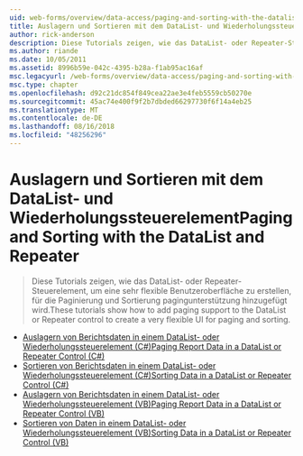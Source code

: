 ```yaml
---
uid: web-forms/overview/data-access/paging-and-sorting-with-the-datalist-and-repeater/index
title: Auslagern und Sortieren mit dem DataList- und Wiederholungssteuerelement | Microsoft-Dokumentation
author: rick-anderson
description: Diese Tutorials zeigen, wie das DataList- oder Repeater-Steuerelement, um eine sehr flexible Benutzeroberfläche zu erstellen, für die Paginierung und Sortierung pagingunterstützung hinzugefügt wird.
ms.author: riande
ms.date: 10/05/2011
ms.assetid: 8996b59e-042c-4395-b28a-f1ab95ac16af
msc.legacyurl: /web-forms/overview/data-access/paging-and-sorting-with-the-datalist-and-repeater
msc.type: chapter
ms.openlocfilehash: d92c21dc854f849cea22ae3e4feb5559cb50270e
ms.sourcegitcommit: 45ac74e400f9f2b7dbded66297730f6f14a4eb25
ms.translationtype: MT
ms.contentlocale: de-DE
ms.lasthandoff: 08/16/2018
ms.locfileid: "48256296"
---
```

<a name="paging-and-sorting-with-the-datalist-and-repeater"></a><span data-ttu-id="d1bd9-103">Auslagern und Sortieren mit dem DataList- und Wiederholungssteuerelement</span><span class="sxs-lookup"><span data-stu-id="d1bd9-103">Paging and Sorting with the DataList and Repeater</span></span>
====================
> <span data-ttu-id="d1bd9-104">Diese Tutorials zeigen, wie das DataList- oder Repeater-Steuerelement, um eine sehr flexible Benutzeroberfläche zu erstellen, für die Paginierung und Sortierung pagingunterstützung hinzugefügt wird.</span><span class="sxs-lookup"><span data-stu-id="d1bd9-104">These tutorials show how to add paging support to the DataList or Repeater control to create a very flexible UI for paging and sorting.</span></span>


- [<span data-ttu-id="d1bd9-105">Auslagern von Berichtsdaten in einem DataList- oder Wiederholungssteuerelement (C#)</span><span class="sxs-lookup"><span data-stu-id="d1bd9-105">Paging Report Data in a DataList or Repeater Control (C#)</span></span>](paging-report-data-in-a-datalist-or-repeater-control-cs.md)
- [<span data-ttu-id="d1bd9-106">Sortieren von Berichtsdaten in einem DataList- oder Wiederholungssteuerelement (C#)</span><span class="sxs-lookup"><span data-stu-id="d1bd9-106">Sorting Data in a DataList or Repeater Control (C#)</span></span>](sorting-data-in-a-datalist-or-repeater-control-cs.md)
- [<span data-ttu-id="d1bd9-107">Auslagern von Berichtsdaten in einem DataList- oder Wiederholungssteuerelement (VB)</span><span class="sxs-lookup"><span data-stu-id="d1bd9-107">Paging Report Data in a DataList or Repeater Control (VB)</span></span>](paging-report-data-in-a-datalist-or-repeater-control-vb.md)
- [<span data-ttu-id="d1bd9-108">Sortieren von Daten in einem DataList- oder Wiederholungssteuerelement (VB)</span><span class="sxs-lookup"><span data-stu-id="d1bd9-108">Sorting Data in a DataList or Repeater Control (VB)</span></span>](sorting-data-in-a-datalist-or-repeater-control-vb.md)
